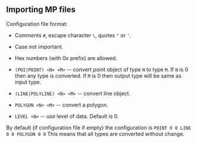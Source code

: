 ## Importing MP files

Configuration file format:
- Comments `#`, escape character `\`, quotes `"` or `'`.
- Case not important.
- Hex numbers (with 0x prefix) are allowed.

- `(POI|POINT) <N> <M>` -- convert point object of type `N`
  to type `M`. If `N` is 0 then any type is converted.
  If `M` is 0 then output type will be same as input type.

- `(LINE|POLYLINE) <N> <M>` -- convert line object.

- `POLYGON <N> <M>` -- convert a polygon.

- `LEVEL <N>` -- use level <N> of data. Default is 0.

By default (if configuration file if empty) the configuration is
``
POINT 0 0
LINE 0 0
POLYGON 0 0
``
This means that all types are converted without change.